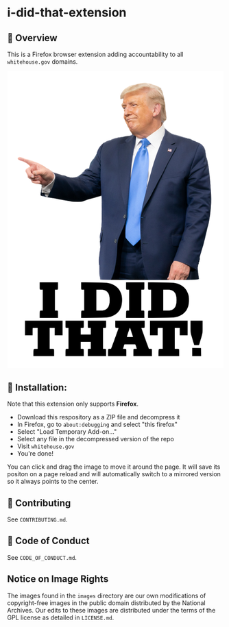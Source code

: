 # i-did-that-extension

## 📌 Overview
This is a Firefox browser extension adding accountability to all `whitehouse.gov` domains.

![Point Right Image](images/i-did-that-trump-point-right.png)

## 🔧 Installation:
Note that this extension only supports **Firefox**.
- Download this respository as a ZIP file and decompress it
- In Firefox, go to `about:debugging` and select "this firefox"
- Select "Load Temporary Add-on..."
- Select any file in the decompressed version of the repo
- Visit `whitehouse.gov`
- You're done!

You can click and drag the image to move it around the page. It will save its positon on a page reload and will automatically switch to a mirrored version so it always points to the center.

## 👥 Contributing
See `CONTRIBUTING.md`.

## 🤝 Code of Conduct
See `CODE_OF_CONDUCT.md`.

## Notice on Image Rights
The images found in the `images` directory are our own modifications of copyright-free images in the public domain distributed by the National Archives. Our edits to these images are distributed under the terms of the GPL license as detailed in `LICENSE.md`.